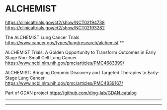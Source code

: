# ALCHEMIST

https://clinicaltrials.gov/ct2/show/NCT02194738
https://clinicaltrials.gov/ct2/show/NCT02193282

The ALCHEMIST Lung Cancer Trials
https://www.cancer.gov/types/lung/research/alchemist
**

ALCHEMIST Trials: A Golden Opportunity to Transform Outcomes in Early Stage Non–Small Cell Lung Cancer
https://www.ncbi.nlm.nih.gov/pmc/articles/PMC4683399/

ALCHEMIST: Bringing Genomic Discovery and Targeted Therapies to Early-Stage Lung Cancer
https://www.ncbi.nlm.nih.gov/pmc/articles/PMC4839167/

Part of GDAN project
https://github.com/ding-lab/GDAN.catalog

****

****

